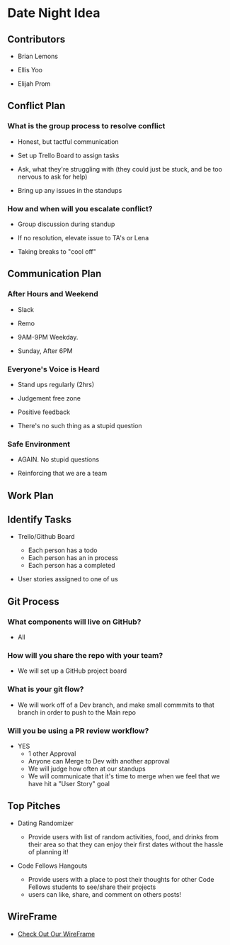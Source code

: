 # Date Night Idea

## Contributors

- Brian Lemons

- Ellis Yoo

- Elijah Prom

## Conflict Plan

### What is the group process to resolve conflict

- Honest, but tactful communication

- Set up Trello Board to assign tasks

- Ask, what they're struggling with (they could just be stuck, and be too nervous to ask for help)

- Bring up any issues in the standups

### How and when will you escalate conflict?

- Group discussion during standup

- If no resolution, elevate issue to TA's or Lena

- Taking breaks to "cool off"

<!--  -->

## Communication Plan

### After Hours and Weekend

- Slack

- Remo

- 9AM-9PM Weekday.

- Sunday, After 6PM

### Everyone's Voice is Heard

- Stand ups regularly (2hrs)

- Judgement free zone

- Positive feedback

- There's no such thing as a stupid question

### Safe Environment

- AGAIN. No stupid questions

- Reinforcing that we are a team

<!--  -->

## Work Plan

## Identify Tasks

- Trello/Github Board
  - Each person has a todo
  - Each person has an in process
  - Each person has a completed

- User stories assigned to one of us

<!--  -->

## Git Process

### What components will live on GitHub?

- All

### How will you share the repo with your team?

- We will set up a GitHub project board

### What is your git flow?

- We will work off of a Dev branch, and make small commmits to that branch in order to push to the Main repo

### Will you be using a PR review workflow?

- YES
  - 1 other Approval
  - Anyone can Merge to Dev with another approval
  - We will judge how often at our standups
  - We will communicate that it's time to merge when we feel that we have hit a "User Story" goal

## Top Pitches

- Dating Randomizer
  - Provide users with list of random activities, food, and drinks from their area so that they can enjoy their first dates without the hassle of planning it!

- Code Fellows Hangouts
  - Provide users with a place to post their thoughts for other Code Fellows students to see/share their projects
  - users can like, share, and comment on others posts!


## WireFrame

- [Check Out Our WireFrame](https://docs.google.com/drawings/d/15WuHWQfBEsBd57k2BU9GhRx361je92Rjgo7yOYheoIs/edit)
